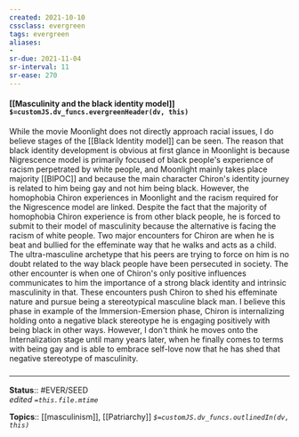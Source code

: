 ```yaml
---
created: 2021-10-10
cssclass: evergreen
tags: evergreen
aliases:
-
sr-due: 2021-11-04
sr-interval: 11
sr-ease: 270
---
```

#### [[Masculinity and the black identity model]] `$=customJS.dv_funcs.evergreenHeader(dv, this)`

While the movie Moonlight does not directly approach racial issues, I do believe stages of the [[Black Identity model]] can be seen. The reason that black identity development is obvious at first glance in Moonlight is because Nigrescence model is primarily focused of black people's experience of racism perpetrated by white people, and Moonlight mainly takes place majority [[BIPOC]] and because the main character Chiron's identity journey is related to him being gay and not him being black. However, the homophobia Chiron experiences in Moonlight and the racism required for the Nigrescence model are linked. Despite the fact that the majority of homophobia Chiron experience is from other black people, he is forced to submit to their model of masculinity because the alternative is facing the racism of white people. Two major encounters for Chiron are when he is beat and bullied for the effeminate way that he walks and acts as a child. The ultra-masculine archetype that his peers are trying to force on him is no doubt related to the way black people have been persecuted in society. The other encounter is when one of Chiron's only positive influences communicates to him the importance of a strong black identity and intrinsic masculinity in that. These encounters push Chiron to shed his effeminate nature and pursue being a stereotypical masculine black man. I believe this phase in example of the Immersion-Emersion phase, Chiron is internalizing holding onto a negative black stereotype he is engaging positively with being black in other ways. However, I don't think he moves onto the Internalization stage until many years later, when he finally comes to terms with being gay and is able to embrace self-love now that he has shed that negative stereotype of masculinity.

### <hr class="footnote"/>

**Status**:: #EVER/SEED  
*edited `=this.file.mtime`*

**Topics**:: [[masculinism]], [[Patriarchy]]
*`$=customJS.dv_funcs.outlinedIn(dv, this)`*


